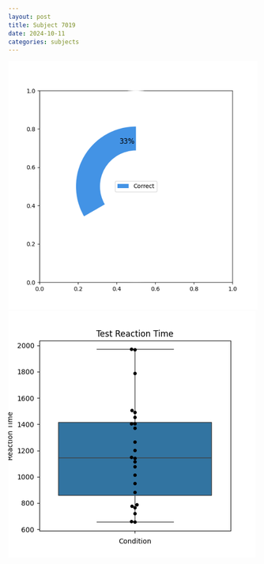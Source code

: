 ```yaml
---
layout: post
title: Subject 7019
date: 2024-10-11
categories: subjects
---
```


![](data/7019/run-8/7019_FN_acc_test.png)
![](data/7019/run-8/7019_FN_rt.png)
